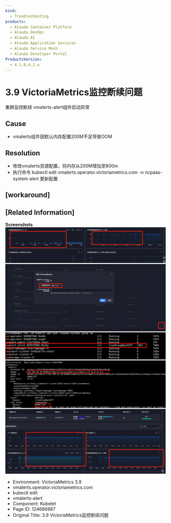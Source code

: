```yaml
---
kind:
  - Troubleshooting
products:
  - Alauda Container Platform
  - Alauda DevOps
  - Alauda AI
  - Alauda Application Services
  - Alauda Service Mesh
  - Alauda Developer Portal
ProductsVersion:
  - 4.1.0,4.2.x
---
```

<!-- A type of document that involves encountering a fault, diagnosing it, performing root cause analysis, and providing solutions. -->

# 3.9 VictoriaMetrics监控断续问题

集群监控断续 vmalerts-alert组件启动异常

## Cause
- vmalerts组件因默认内存配置200M不足导致OOM

## Resolution
- 修改vmalerts资源配置，将内存从200M增加至800m
- 执行命令 kubectl edit vmalerts.operator.victoriametrics.com -n ncpaas-system alert 更新配置

## [workaround]

## [Related Information]
**Screenshots**
![](assets/3-9-victoriametricsjian-kong-duan-xu-wen-ti/image2022-9-1_17-31-32.png)
![](assets/3-9-victoriametricsjian-kong-duan-xu-wen-ti/image2022-9-1_17-34-42.png)
![](assets/3-9-victoriametricsjian-kong-duan-xu-wen-ti/image2022-9-1_17-36-8.png)
![](assets/3-9-victoriametricsjian-kong-duan-xu-wen-ti/image2022-9-1_17-37-16.png)
![](assets/3-9-victoriametricsjian-kong-duan-xu-wen-ti/image2022-9-1_17-40-18.png)
- Environment: VictoriaMetrics 3.9
- vmalerts.operator.victoriametrics.com
- kubectl edit
- vmalerts-alert
- Component: Kubelet
- Page ID: 124686887
- Original Title: 3.9 VictoriaMetrics监控断续问题
